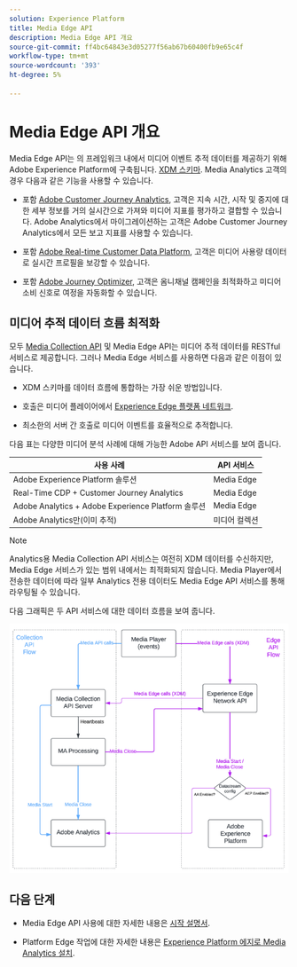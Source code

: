 ```yaml
---
solution: Experience Platform
title: Media Edge API
description: Media Edge API 개요
source-git-commit: ff4bc64843e3d05277f56ab67b60400fb9e65c4f
workflow-type: tm+mt
source-wordcount: '393'
ht-degree: 5%

---
```



# Media Edge API 개요

Media Edge API는 의 프레임워크 내에서 미디어 이벤트 추적 데이터를 제공하기 위해 Adobe Experience Platform에 구축됩니다. [XDM 스키마](https://experienceleague.adobe.com/docs/experience-platform/xdm/home.html?lang=en#:~:text=Experience%20Data%20Model%20(XDM)%2C,the%20power%20of%20digital%20experiences). Media Analytics 고객의 경우 다음과 같은 기능을 사용할 수 있습니다.

* 포함 [Adobe Customer Journey Analytics](https://experienceleague.adobe.com/docs/analytics-platform/using/cja-overview/cja-overview.html?lang=ko), 고객은 지속 시간, 시작 및 중지에 대한 세부 정보를 거의 실시간으로 가져와 미디어 지표를 평가하고 결합할 수 있습니다. Adobe Analytics에서 마이그레이션하는 고객은 Adobe Customer Journey Analytics에서 모든 보고 지표를 사용할 수 있습니다.

* 포함 [Adobe Real-time Customer Data Platform](https://experienceleague.adobe.com/docs/experience-platform/rtcdp/overview.html?lang=ko), 고객은 미디어 사용량 데이터로 실시간 프로필을 보강할 수 있습니다.

* 포함 [Adobe Journey Optimizer](https://experienceleague.adobe.com/docs/journey-optimizer/using/get-started/get-started.html?lang=en), 고객은 옴니채널 캠페인을 최적화하고 미디어 소비 신호로 여정을 자동화할 수 있습니다.


## 미디어 추적 데이터 흐름 최적화

모두 [Media Collection API](https://experienceleague.adobe.com/docs/media-analytics/using/implementation/streaming-media-apis/mc-api-overview.html?lang=en&amp;media-tracking-data-flows) 및 Media Edge API는 미디어 추적 데이터를 RESTful 서비스로 제공합니다. 그러나 Media Edge 서비스를 사용하면 다음과 같은 이점이 있습니다.

* XDM 스키마를 데이터 흐름에 통합하는 가장 쉬운 방법입니다.

* 호출은 미디어 플레이어에서 [Experience Edge 플랫폼 네트워크](https://experienceleague.adobe.com/docs/experience-platform/edge-network-server-api/overview.html?lang=en).

* 최소한의 서버 간 호출로 미디어 이벤트를 효율적으로 추적합니다.

다음 표는 다양한 미디어 분석 사례에 대해 가능한 Adobe API 서비스를 보여 줍니다.

| 사용 사례 | API 서비스 |
| -------- | ----------- |
| Adobe Experience Platform 솔루션 | Media Edge |
| Real-Time CDP + Customer Journey Analytics | Media Edge |
| Adobe Analytics + Adobe Experience Platform 솔루션 | Media Edge |
| Adobe Analytics만(이미 추적) | 미디어 컬렉션 |

>[!NOTE]
>
> Analytics용 Media Collection API 서비스는 여전히 XDM 데이터를 수신하지만, Media Edge 서비스가 있는 범위 내에서는 최적화되지 않습니다. Media Player에서 전송한 데이터에 따라 일부 Analytics 전용 데이터도 Media Edge API 서비스를 통해 라우팅될 수 있습니다.

다음 그래픽은 두 API 서비스에 대한 데이터 흐름을 보여 줍니다.

![Media analytics 데이터 흐름](../assets/edge-api-dataflow.png)

## 다음 단계

* Media Edge API 사용에 대한 자세한 내용은 [시작 설명서](getting-started.md).

* Platform Edge 작업에 대한 자세한 내용은 [Experience Platform 에지로 Media Analytics 설치](https://experienceleague.adobe.com/docs/media-analytics/using/implementation/implementation-edge.html?lang=en).




